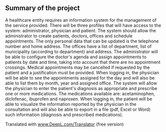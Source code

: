 ## Summary of the project

A healthcare entity requires an information system for the management of the service provided. There will be three profiles that will have access to the system: administrator, physician and patient. The system should allow the administrator to create patients, doctors, offices and schedule appointments. The only personal data that can be updated is the telephone number and home address. The offices have a list of department, list of municipality (according to department) and address. The administrator will be able to configure the doctor's agenda and assign appointments to patients by date and time, taking into account that there are no appointment crossings. Medical appointments may be cancelled if requested by the patient and a justification must be provided. When logging in, the physician will be able to see the appointments assigned for the day and will also be able to list them by month, year and assigned office. The system will allow the physician to enter the patient's diagnosis as appropriate and prescribe one or more medications. The medications available are: acetaminophen, diclofenac, ibuprofen and naproxen. When logging in, the patient will be able to visualize the information reported by the physician in the consultation and will also be able to export in a file (pdf, Excel or Word) such information (diagnosis and prescribed medications).

Translated with www.DeepL.com/Translator (free version)
